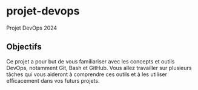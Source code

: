 # projet-devops
Projet DevOps 2024

## Objectifs

Ce projet a pour but de vous familiariser avec les concepts et outils DevOps, notamment Git, Bash et GitHub. Vous allez travailler sur plusieurs tâches qui vous aideront à comprendre ces outils et à les utiliser efficacement dans vos futurs projets.

